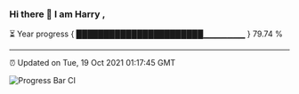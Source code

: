 ### Hi there 👋 I am Harry , 

⏳ Year progress { ███████████████████████▁▁▁▁▁▁▁ } 79.74 %

---

⏰ Updated on Tue, 19 Oct 2021 01:17:45 GMT

![Progress Bar CI](https://github.com/duykhang68/duykhang68/workflows/Progress%20Bar%20CI/badge.svg)
